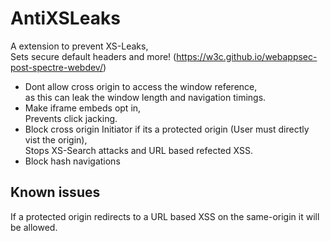 # AntiXSLeaks
A extension to prevent XS-Leaks,  
Sets secure default headers and more! (https://w3c.github.io/webappsec-post-spectre-webdev/)

- Dont allow cross origin to access the window reference,  
as this can leak the window length and navigation timings.
- Make iframe embeds opt in,  
Prevents click jacking.
- Block cross origin Initiator if its a protected origin (User must directly vist the origin),  
Stops XS-Search attacks and URL based refected XSS.
- Block hash navigations

## Known issues
If a protected origin redirects to a URL based XSS on the same-origin it will be allowed.
